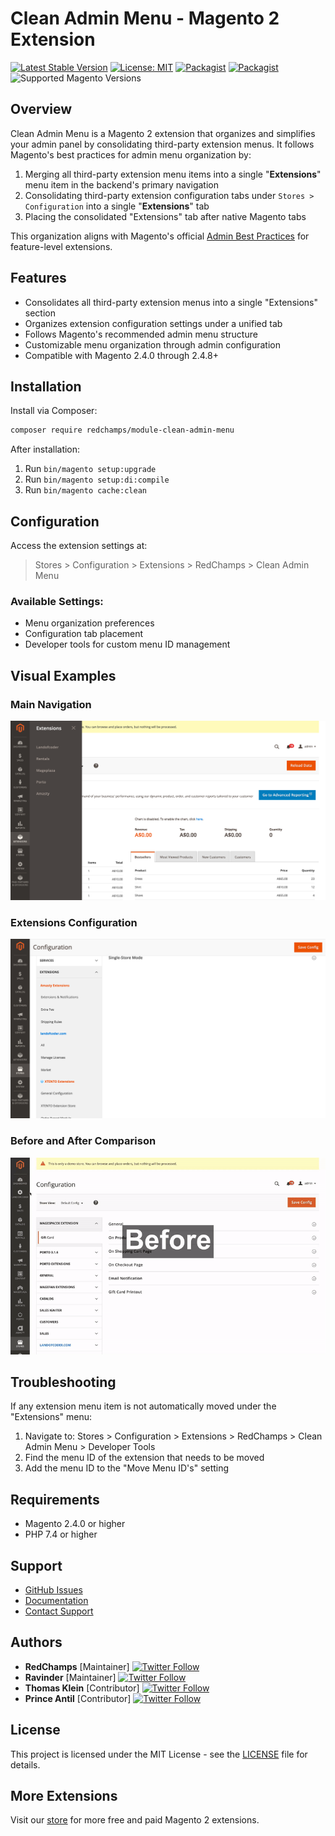 # Clean Admin Menu - Magento 2 Extension

[![Latest Stable Version](https://img.shields.io/packagist/v/redchamps/module-clean-admin-menu.svg?style=flat-square)](https://packagist.org/packages/redchamps/module-clean-admin-menu)
[![License: MIT](https://img.shields.io/github/license/redchamps/clean-admin-menu.svg?style=flat-square)](./LICENSE)
[![Packagist](https://img.shields.io/packagist/dt/redchamps/module-clean-admin-menu.svg?style=flat-square)](https://packagist.org/packages/redchamps/module-clean-admin-menu/stats)
[![Packagist](https://img.shields.io/packagist/dm/redchamps/module-clean-menu.svg?style=flat-square)](https://packagist.org/packages/redchamps/module-clean-admin-menu/stats)
<img src="https://img.shields.io/badge/magento-2.4.0%E2%80%932.4.8+-brightgreen.svg?logo=magento&longCache=true&style=flat-square" alt="Supported Magento Versions" />

## Overview

Clean Admin Menu is a Magento 2 extension that organizes and simplifies your admin panel by consolidating third-party extension menus. It follows Magento's best practices for admin menu organization by:

1. Merging all third-party extension menu items into a single "**Extensions**" menu item in the backend's primary navigation
2. Consolidating third-party extension configuration tabs under `Stores > Configuration` into a single "**Extensions**" tab
3. Placing the consolidated "Extensions" tab after native Magento tabs

This organization aligns with Magento's official [Admin Best Practices](https://developer.adobe.com/commerce/php/best-practices/admin/placement-and-design/#feature-extensions) for feature-level extensions.

## Features

- Consolidates all third-party extension menus into a single "Extensions" section
- Organizes extension configuration settings under a unified tab
- Follows Magento's recommended admin menu structure
- Customizable menu organization through admin configuration
- Compatible with Magento 2.4.0 through 2.4.8+

## Installation

Install via Composer:

```bash
composer require redchamps/module-clean-admin-menu
```

After installation:
1. Run `bin/magento setup:upgrade`
2. Run `bin/magento setup:di:compile`
3. Run `bin/magento cache:clean`

## Configuration

Access the extension settings at:
> Stores > Configuration > Extensions > RedChamps > Clean Admin Menu

### Available Settings:
- Menu organization preferences
- Configuration tab placement
- Developer tools for custom menu ID management

## Visual Examples

### Main Navigation
![Primary Navigation](https://raw.githubusercontent.com/redchamps/repo-images/master/after-primary-menu.png)

### Extensions Configuration
![System Config](https://raw.githubusercontent.com/redchamps/repo-images/master/after-system-config.png)

### Before and After Comparison
![Before and after comparison](https://raw.githubusercontent.com/redchamps/repo-images/master/before-after.gif)

## Troubleshooting

If any extension menu item is not automatically moved under the "Extensions" menu:

1. Navigate to: Stores > Configuration > Extensions > RedChamps > Clean Admin Menu > Developer Tools
2. Find the menu ID of the extension that needs to be moved
3. Add the menu ID to the "Move Menu ID's" setting

## Requirements

- Magento 2.4.0 or higher
- PHP 7.4 or higher

## Support

- [GitHub Issues](https://github.com/redchamps/clean-admin-menu/issues/)
- [Documentation](https://redchamps.com/clean-admin-menu-magento-2-extension.html)
- [Contact Support](mailto:hello@redchamps.com)

## Authors

- **RedChamps** [Maintainer] [![Twitter Follow](https://img.shields.io/twitter/follow/_redChamps.svg?style=social)](https://twitter.com/_redChamps)
- **Ravinder** [Maintainer] [![Twitter Follow](https://img.shields.io/twitter/follow/_iAmRav.svg?style=social)](https://twitter.com/_iAmRav)
- **Thomas Klein** [Contributor] [![Twitter Follow](https://img.shields.io/twitter/follow/lead_dave.svg?style=social)](https://twitter.com/lead_dave)
- **Prince Antil** [Contributor] [![Twitter Follow](https://img.shields.io/twitter/follow/prince_antil.svg?style=social)](https://twitter.com/prince_antil)

## License

This project is licensed under the MIT License - see the [LICENSE](./LICENSE) file for details.

## More Extensions

Visit our [store](https://redchamps.com) for more free and paid Magento 2 extensions.
